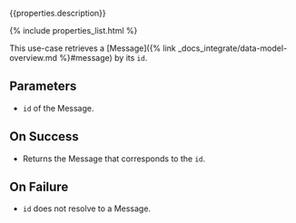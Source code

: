 {{properties.description}}

{% include properties_list.html %}

This use-case retrieves a [Message]({% link _docs_integrate/data-model-overview.md %}#message)
by its `id`.

## Parameters

- `id` of the Message.

## On Success

- Returns the Message that corresponds to the `id`.

## On Failure

- `id` does not resolve to a Message.
